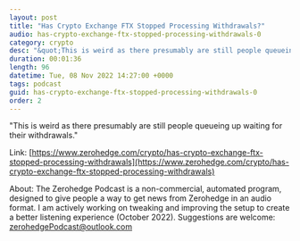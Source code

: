 ```yaml
---
layout: post
title: "Has Crypto Exchange FTX Stopped Processing Withdrawals?"
audio: has-crypto-exchange-ftx-stopped-processing-withdrawals-0
category: crypto
desc: "&quot;This is weird as there presumably are still people queueing up waiting for their withdrawals.&quot;"
duration: 00:01:36
length: 96
datetime: Tue, 08 Nov 2022 14:27:00 +0000
tags: podcast
guid: has-crypto-exchange-ftx-stopped-processing-withdrawals-0
order: 2
---
```

&quot;This is weird as there presumably are still people queueing up waiting for their withdrawals.&quot;

Link: [https://www.zerohedge.com/crypto/has-crypto-exchange-ftx-stopped-processing-withdrawals](https://www.zerohedge.com/crypto/has-crypto-exchange-ftx-stopped-processing-withdrawals)

About: The Zerohedge Podcast is a non-commercial, automated program, designed to give people a way to get news from Zerohedge in an audio format.  I am actively working on tweaking and improving the setup to create a better listening experience (October 2022).  Suggestions are welcome: [zerohedgePodcast@outlook.com](mailto:zerohedgePodcast@outlook.com)